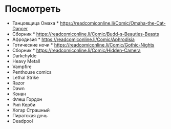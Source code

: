 # Посмотреть

* Танцовщица Омаха * https://readcomiconline.li/Comic/Omaha-the-Cat-Dancer
* Сборник * https://readcomiconline.li/Comic/Budd-s-Beauties-Beasts
* Афродизия * https://readcomiconline.li/Comic/Aphrodisia
* Готические ночи * https://readcomiconline.li/Comic/Gothic-Nights
* Сборник * https://readcomiconline.li/Comic/Hidden-Camera
* Darkchylde
* Heavy Metall
* Vampfire
* Penthouse comics
* Lethal Strike
* Razor
* Dawn
* Конан
* Флеш Гордон
* Рип Керби
* Хогар Страшный
* Пиратская дочь
* Deadpool
